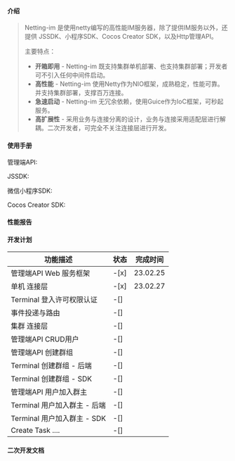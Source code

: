 #### 介绍
> Netting-im 是使用netty编写的高性能IM服务器，除了提供IM服务以外，还提供 JSSDK、小程序SDK、Cocos Creator SDK，以及Http管理API。
> 
> 主要特点：
> * **开箱即用** - Netting-im 既支持集群单机部署、也支持集群部署；开发者可不引入任何中间件启动。
> * **高性能** - Netting-im 使用Netty作为NIO框架，成熟稳定，性能可靠。并支持集群部署，支撑百万连接。
> * **急速启动** - Netting-im 无冗余依赖，使用Guice作为IoC框架，可秒起服务。 
> * **高扩展性** - 采用业务与连接分离的设计，业务与连接采用适配层进行解耦。二次开发者，可完全不关注连接层进行开发。
 
#### 使用手册

管理端API:

JSSDK:

微信小程序SDK:

Cocos Creator SDK:

#### 性能报告


#### 开发计划

| 功能描述                  | 状态   | 完成时间     |
|-----------------------|------|----------|
| 管理端API Web 服务框架       | -[x] | 23.02.25 |
| 单机 连接层                | -[x] | 23.02.27 |
| Terminal 登入许可权限认证     | -[]  |          |
| 事件投递与路由               | -[]  |          |
| 集群 连接层                | -[]  |          |
| 管理端API CRUD用户         | -[]  |          |
| 管理端API 创建群组           | -[]  |          |
| Terminal 创建群组 - 后端    | -[]  |          |
| Terminal 创建群组 - SDK   | -[]  |          |
| 管理端API 用户加入群主         | -[]  |          |
| Terminal 用户加入群主 - 后端  | -[]  |          |
| Terminal 用户加入群主 - SDK | -[]  |          |
| Create Task ....      | -[]  |          |



#### 二次开发文档

